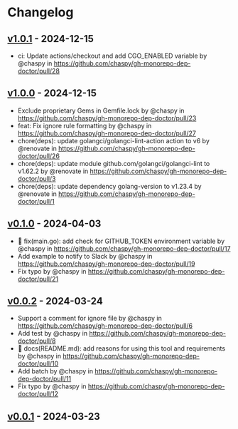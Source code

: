 # Changelog

## [v1.0.1](https://github.com/chaspy/gh-monorepo-dep-doctor/compare/v1.0.0...v1.0.1) - 2024-12-15
- ci: Update actions/checkout and add CGO_ENABLED variable by @chaspy in https://github.com/chaspy/gh-monorepo-dep-doctor/pull/28

## [v1.0.0](https://github.com/chaspy/gh-monorepo-dep-doctor/compare/v0.1.0...v1.0.0) - 2024-12-15
- Exclude proprietary Gems in Gemfile.lock by @chaspy in https://github.com/chaspy/gh-monorepo-dep-doctor/pull/23
- feat: Fix ignore rule formatting by @chaspy in https://github.com/chaspy/gh-monorepo-dep-doctor/pull/27
- chore(deps): update golangci/golangci-lint-action action to v6 by @renovate in https://github.com/chaspy/gh-monorepo-dep-doctor/pull/26
- chore(deps): update module github.com/golangci/golangci-lint to v1.62.2 by @renovate in https://github.com/chaspy/gh-monorepo-dep-doctor/pull/3
- chore(deps): update dependency golang-version to v1.23.4 by @renovate in https://github.com/chaspy/gh-monorepo-dep-doctor/pull/1

## [v0.1.0](https://github.com/chaspy/gh-monorepo-dep-doctor/compare/v0.0.2...v0.1.0) - 2024-04-03
- 🔧 fix(main.go): add check for GITHUB_TOKEN environment variable by @chaspy in https://github.com/chaspy/gh-monorepo-dep-doctor/pull/17
- Add example to notify to Slack by @chaspy in https://github.com/chaspy/gh-monorepo-dep-doctor/pull/19
- Fix typo by @chaspy in https://github.com/chaspy/gh-monorepo-dep-doctor/pull/21

## [v0.0.2](https://github.com/chaspy/gh-monorepo-dep-doctor/compare/v0.0.1...v0.0.2) - 2024-03-24
- Support a comment for ignore file by @chaspy in https://github.com/chaspy/gh-monorepo-dep-doctor/pull/6
- Add test by @chaspy in https://github.com/chaspy/gh-monorepo-dep-doctor/pull/8
- 📝 docs(README.md): add reasons for using this tool and requirements by @chaspy in https://github.com/chaspy/gh-monorepo-dep-doctor/pull/10
- Add batch by @chaspy in https://github.com/chaspy/gh-monorepo-dep-doctor/pull/11
- Fix typo by @chaspy in https://github.com/chaspy/gh-monorepo-dep-doctor/pull/12

## [v0.0.1](https://github.com/chaspy/gh-monorepo-dep-doctor/commits/v0.0.1) - 2024-03-23
